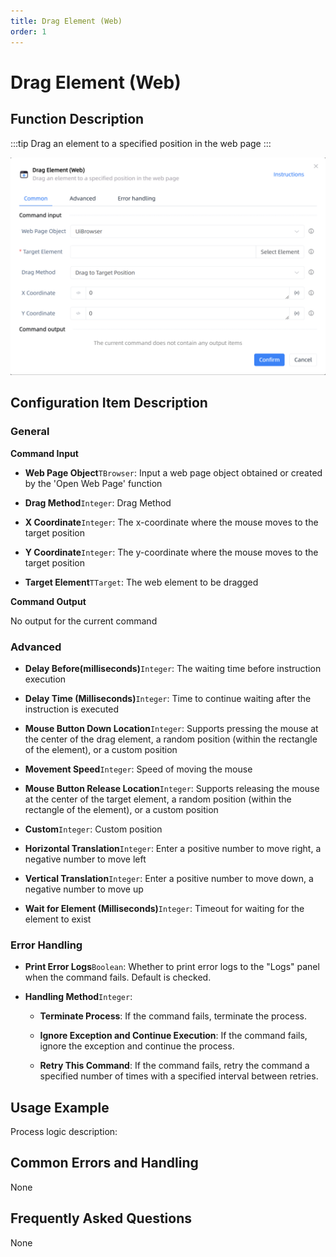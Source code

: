 ```yaml
---
title: Drag Element (Web)
order: 1
---
```


# Drag Element (Web)

## Function Description

:::tip 
Drag an element to a specified position in the web page
:::

![Drag Element (Web)](../../../assets/Drag%20Element%20(Web)_command.png)

## Configuration Item Description

### General

**Command Input**

- **Web Page Object**`TBrowser`: Input a web page object obtained or created by the 'Open Web Page' function

- **Drag Method**`Integer`: Drag Method

- **X Coordinate**`Integer`: The x-coordinate where the mouse moves to the target position

- **Y Coordinate**`Integer`: The y-coordinate where the mouse moves to the target position

- **Target Element**`TTarget`: The web element to be dragged


**Command Output**

No output for the current command

### Advanced

- **Delay Before(milliseconds)**`Integer`: The waiting time before instruction execution

- **Delay Time (Milliseconds)**`Integer`: Time to continue waiting after the instruction is executed

- **Mouse Button Down Location**`Integer`: Supports pressing the mouse at the center of the drag element, a random position (within the rectangle of the element), or a custom position

- **Movement Speed**`Integer`: Speed of moving the mouse

- **Mouse Button Release Location**`Integer`: Supports releasing the mouse at the center of the target element, a random position (within the rectangle of the element), or a custom position

- **Custom**`Integer`: Custom position

- **Horizontal Translation**`Integer`: Enter a positive number to move right, a negative number to move left

- **Vertical Translation**`Integer`: Enter a positive number to move down, a negative number to move up

- **Wait for Element (Milliseconds)**`Integer`: Timeout for waiting for the element to exist

### Error Handling

- **Print Error Logs**`Boolean`: Whether to print error logs to the "Logs" panel when the command fails. Default is checked. 

- **Handling Method**`Integer`:

    - **Terminate Process**: If the command fails, terminate the process.

    - **Ignore Exception and Continue Execution**: If the command fails, ignore the exception and continue the process.

    - **Retry This Command**: If the command fails, retry the command a specified number of times with a specified interval between retries.

## Usage Example

Process logic description:

## Common Errors and Handling

None

## Frequently Asked Questions

None

